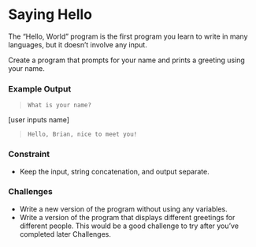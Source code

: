 # Saying Hello
The “Hello, World” program is the first program you learn to write in many languages, but 
it doesn’t involve any input.

Create a program that prompts for your name and prints a greeting using your name.

### **Example Output**
>`What is your name?`

[user inputs name]

>`Hello, Brian, nice to meet you!`

### **Constraint**
- Keep the input, string concatenation, and output separate.

### **Challenges**
- Write a new version of the program without using any variables.
- Write a version of the program that displays different greetings for different people.
This would be a good challenge to try after you’ve completed later Challenges.